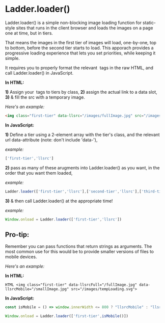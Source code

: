 # Ladder.loader()

Ladder.loader() is a simple non-blocking image loading function for static-style sites that runs in the client browser and loads the images on a page one at time, but in tiers. 

That means the images in the first tier of images will load, one-by-one, top to bottom, before the second tier starts to load. This apporach provides a progressive loading experience that lets you set priorities, while keeping it simple. 

It requires you to properly format the relevant <img> tags in the raw HTML, and call Ladder.loader() in JavaScript.

**In HTML:**

**1)** Assign your <img> tags to tiers by class,
**2)** assign the actual link to a data slot,
**3)** & fill the src with a temporary image. 

*Here's an example:*
	
```HTML
<img class="first-tier" data-llsrc="/images/fullImage.jpg" src="/images/tempLoading.svg">
```

**In JavaScript:**

**1)** Define a tier using a 2-element array with the tier's class, and the relevant url data-attribute (note: don't include 'data-'),

*example:* 
```javascript 
['first-tier','llsrc'] 
```

**2)** pass as many of these arugments into Ladder.loader() as you want, in the order that you want them loaded,

*example:* 
```javascript 
Ladder.loader(['first-tier','llsrc'],['second-tier','llsrc'],['third-tier','llsrc'])
```

**3)** & then call Ladder.loader() at the appropriate time!

*example:*
```javascript 
Window.onload = Ladder.loader(['first-tier','llsrc'])
```

## Pro-tip:

Remember you can pass functions that return strings as arguments. The most common use for this would be to provide smaller versions of files to mobile devices.

*Here's an example:*

**In HTML:**

```HTML <img class="first-tier" data-llsrcFull="/fullImage.jpg" data-llsrcMobile="/smallImage.jpg" src="/images/tempLoading.svg"> ```

**In JavaScript:**

```javascript 
const isMobile = () => window.innerWidth <= 800 ? "llsrcMobile" : "llsrcFull";

Window.onload = Ladder.loader(['first-tier',isMobile()])

```

